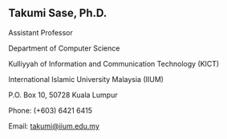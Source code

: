 
## Takumi Sase, Ph.D.
Assistant Professor

Department of Computer Science

Kulliyyah of Information and Communication Technology (KICT)

International Islamic University Malaysia (IIUM)

P.O. Box 10, 50728 Kuala Lumpur

Phone: (+603) 6421 6415

Email: takumi@iium.edu.my
